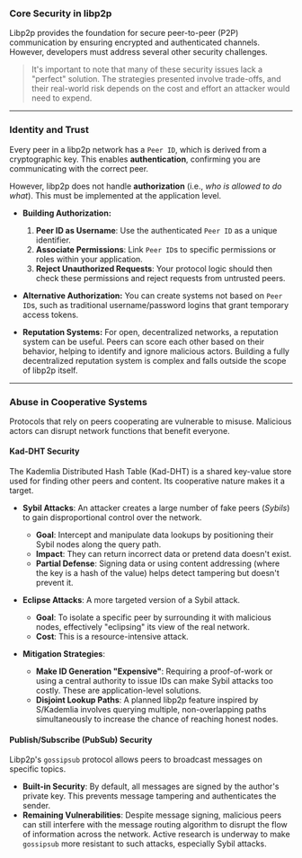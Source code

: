 ### **Core Security in libp2p**

Libp2p provides the foundation for secure peer-to-peer (P2P) communication by ensuring encrypted and authenticated channels. However, developers must address several other security challenges.

> It's important to note that many of these security issues lack a "perfect" solution. The strategies presented involve trade-offs, and their real-world risk depends on the cost and effort an attacker would need to expend.

---

### **Identity and Trust**

Every peer in a libp2p network has a `Peer ID`, which is derived from a cryptographic key. This enables **authentication**, confirming you are communicating with the correct peer.

However, libp2p does not handle **authorization** (i.e., *who is allowed to do what*). This must be implemented at the application level.

* **Building Authorization:**
    1.  **Peer ID as Username**: Use the authenticated `Peer ID` as a unique identifier.
    2.  **Associate Permissions**: Link `Peer ID`s to specific permissions or roles within your application.
    3.  **Reject Unauthorized Requests**: Your protocol logic should then check these permissions and reject requests from untrusted peers.

* **Alternative Authorization:** You can create systems not based on `Peer ID`s, such as traditional username/password logins that grant temporary access tokens.

* **Reputation Systems:** For open, decentralized networks, a reputation system can be useful. Peers can score each other based on their behavior, helping to identify and ignore malicious actors. Building a fully decentralized reputation system is complex and falls outside the scope of libp2p itself.

---

### **Abuse in Cooperative Systems**

Protocols that rely on peers cooperating are vulnerable to misuse. Malicious actors can disrupt network functions that benefit everyone.

#### **Kad-DHT Security**

The Kademlia Distributed Hash Table (Kad-DHT) is a shared key-value store used for finding other peers and content. Its cooperative nature makes it a target.

* **Sybil Attacks**: An attacker creates a large number of fake peers (*Sybils*) to gain disproportional control over the network.
    * **Goal**: Intercept and manipulate data lookups by positioning their Sybil nodes along the query path.
    * **Impact**: They can return incorrect data or pretend data doesn't exist.
    * **Partial Defense**: Signing data or using content addressing (where the key is a hash of the value) helps detect tampering but doesn't prevent it.

* **Eclipse Attacks**: A more targeted version of a Sybil attack.
    * **Goal**: To isolate a specific peer by surrounding it with malicious nodes, effectively "eclipsing" its view of the real network.
    * **Cost**: This is a resource-intensive attack.

* **Mitigation Strategies**:
    * **Make ID Generation "Expensive"**: Requiring a proof-of-work or using a central authority to issue IDs can make Sybil attacks too costly. These are application-level solutions.
    * **Disjoint Lookup Paths**: A planned libp2p feature inspired by S/Kademlia involves querying multiple, non-overlapping paths simultaneously to increase the chance of reaching honest nodes.

#### **Publish/Subscribe (PubSub) Security**

Libp2p's `gossipsub` protocol allows peers to broadcast messages on specific topics.

* **Built-in Security**: By default, all messages are signed by the author's private key. This prevents message tampering and authenticates the sender.
* **Remaining Vulnerabilities**: Despite message signing, malicious peers can still interfere with the message routing algorithm to disrupt the flow of information across the network. Active research is underway to make `gossipsub` more resistant to such attacks, especially Sybil attacks.